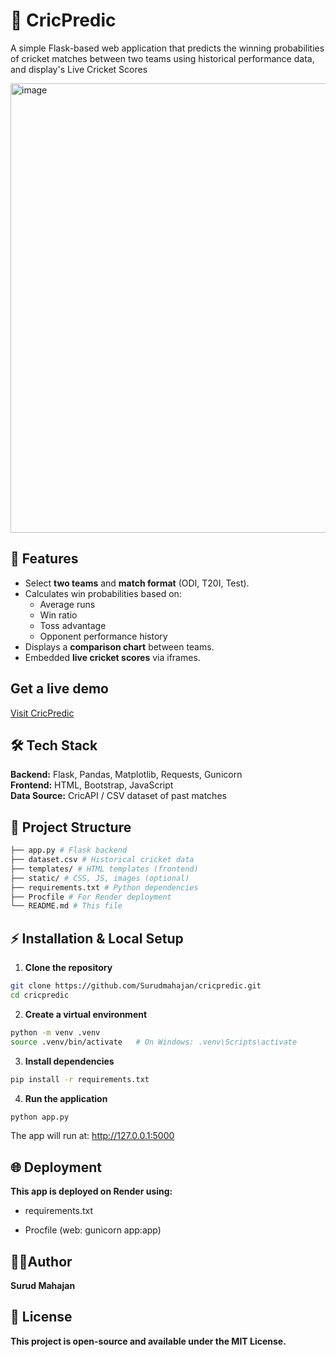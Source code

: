 # 🏏 CricPredic

A simple Flask-based web application that predicts the winning probabilities of cricket matches between two teams using historical performance data, and display's Live Cricket Scores

<img width="1350" height="719" alt="image" src="https://github.com/user-attachments/assets/2ded5879-8429-4c28-bc89-17e4f48c1ccc" />



## 🚀 Features
- Select **two teams** and **match format** (ODI, T20I, Test).
- Calculates win probabilities based on:
  - Average runs
  - Win ratio
  - Toss advantage
  - Opponent performance history
- Displays a **comparison chart** between teams.
- Embedded **live cricket scores** via iframes.

## Get a live demo 
[Visit CricPredic](https://cricpredic.onrender.com/)

## 🛠 Tech Stack
**Backend:** Flask, Pandas, Matplotlib, Requests, Gunicorn  
**Frontend:** HTML, Bootstrap, JavaScript  
**Data Source:** CricAPI / CSV dataset of past matches

## 📂 Project Structure
```bash
├── app.py # Flask backend
├── dataset.csv # Historical cricket data
├── templates/ # HTML templates (frontend)
├── static/ # CSS, JS, images (optional)
├── requirements.txt # Python dependencies
├── Procfile # For Render deployment
└── README.md # This file
```
## ⚡ Installation & Local Setup

1. **Clone the repository**
```bash
git clone https://github.com/Surudmahajan/cricpredic.git
cd cricpredic
```
2. **Create a virtual environment**
```bash
python -m venv .venv
source .venv/bin/activate   # On Windows: .venv\Scripts\activate
```
3. **Install dependencies**
```bash
pip install -r requirements.txt
```
4. **Run the application**
```bash
python app.py
```
The app will run at: http://127.0.0.1:5000

## 🌐 Deployment
**This app is deployed on Render using:**

- requirements.txt

- Procfile (web: gunicorn app:app)

## ✍🏻Author

**Surud Mahajan**

## 📜 License
**This project is open-source and available under the MIT License.**



